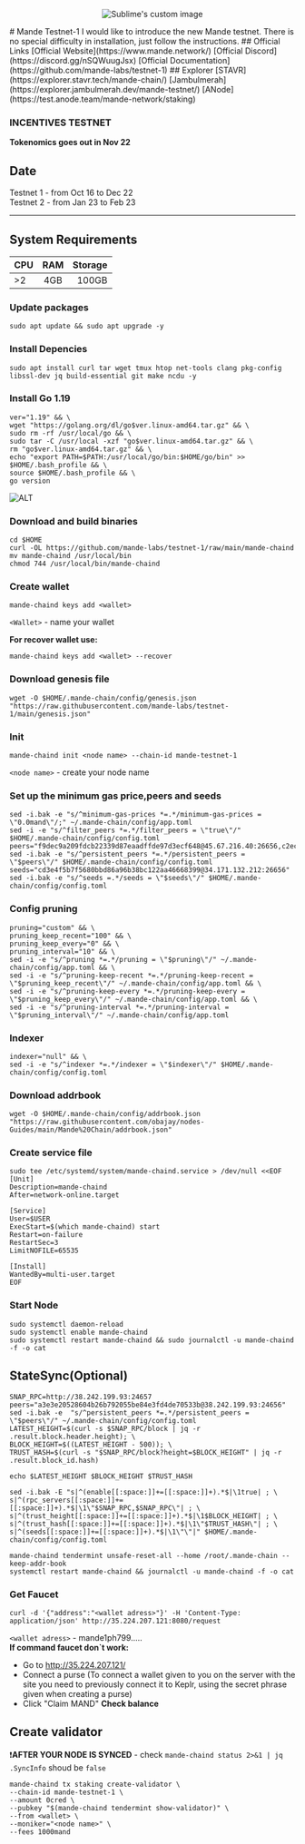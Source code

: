 
<p align="center">
  <img src="https://user-images.githubusercontent.com/34649601/195998836-4f64c191-0a50-4819-a623-a2e9fb84901b.png" alt="Sublime's custom image"/>
</p>
# Mande Testnet-1  
I would like to introduce the new Mande testnet.  
There is no special difficulty in installation, just follow the instructions.
## Official Links
[Official Website](https://www.mande.network/)  
[Official Discord](https://discord.gg/nSQWuugJsx)  
[Official Documentation](https://github.com/mande-labs/testnet-1)
## Explorer
[STAVR](https://explorer.stavr.tech/mande-chain/)  
[Jambulmerah](https://explorer.jambulmerah.dev/mande-testnet/)
[ANode](https://test.anode.team/mande-network/staking)

### **INCENTIVES TESTNET**  
**Tokenomics goes out in Nov 22**
  
## Date
Testnet 1 - from Oct 16 to Dec 22  
Testnet 2 - from Jan 23 to Feb 23
____  

## System Requirements
| CPU | RAM | Storage |
|----------------|:---------:|----------------:|
| >2 | 4GB | 100GB |  

### Update packages
    sudo apt update && sudo apt upgrade -y
### Install Depencies  
    sudo apt install curl tar wget tmux htop net-tools clang pkg-config libssl-dev jq build-essential git make ncdu -y
### Install Go 1.19
    ver="1.19" && \
    wget "https://golang.org/dl/go$ver.linux-amd64.tar.gz" && \
    sudo rm -rf /usr/local/go && \
    sudo tar -C /usr/local -xzf "go$ver.linux-amd64.tar.gz" && \
    rm "go$ver.linux-amd64.tar.gz" && \
    echo "export PATH=$PATH:/usr/local/go/bin:$HOME/go/bin" >> $HOME/.bash_profile && \
    source $HOME/.bash_profile && \
    go version
![ALT](https://i2.paste.pics/17a9c44f092d8d725a384607fe5cfb80.png?trs=ed29bbf933f7d3206afcaa9d34f4211ff1141fa2219bfd931035df703c92ee7a)
### Download and build binaries
    cd $HOME
    curl -OL https://github.com/mande-labs/testnet-1/raw/main/mande-chaind
    mv mande-chaind /usr/local/bin
    chmod 744 /usr/local/bin/mande-chaind  
### Create wallet
    mande-chaind keys add <wallet>
`<Wallet>` - name your wallet  

**For recover wallet use:**  

    mande-chaind keys add <wallet> --recover
### Download genesis file
    wget -O $HOME/.mande-chain/config/genesis.json "https://raw.githubusercontent.com/mande-labs/testnet-1/main/genesis.json"
### Init
    mande-chaind init <node name> --chain-id mande-testnet-1
`<node name>` - create your node name
### Set up the minimum gas price,peers and seeds
    sed -i.bak -e "s/^minimum-gas-prices *=.*/minimum-gas-prices = \"0.0mand\"/;" ~/.mande-chain/config/app.toml
    sed -i -e "s/^filter_peers *=.*/filter_peers = \"true\"/" $HOME/.mande-chain/config/config.toml
    peers="f9dec9a209fdcb22339d87eaadffde97d3ecf648@45.67.216.40:26656,c2ec4f71950d1d4e6233ed450b09f08d15ffbe98@195.201.165.123:10086,4fbbf09c5561c4a9692e368a672b99180b3f70ee@185.182.184.200:46656,156eb9c408b5274c14e7139fa14b3210de359848@5.161.113.160:26656,074a8eaf817da9df97c5becf367baaf2f3e1917f@135.125.163.63:26666,19a7467dc9aa99b3cdc8ee82492a57c4ffa46fc3@5.161.98.239:26656,2365cf1278df6bdf26b314d4f9c4e4108734b51d@144.126.156.253:26656,a3e3e20528604b26b792055be84e3fd4de70533b@38.242.199.93:24656"
    sed -i.bak -e "s/^persistent_peers *=.*/persistent_peers = \"$peers\"/" $HOME/.mande-chain/config/config.toml
    seeds="cd3e4f5b7f5680bbd86a96b38bc122aa46668399@34.171.132.212:26656"
    sed -i.bak -e "s/^seeds =.*/seeds = \"$seeds\"/" $HOME/.mande-chain/config/config.toml
### Config pruning
    pruning="custom" && \
    pruning_keep_recent="100" && \
    pruning_keep_every="0" && \
    pruning_interval="10" && \
    sed -i -e "s/^pruning *=.*/pruning = \"$pruning\"/" ~/.mande-chain/config/app.toml && \
    sed -i -e "s/^pruning-keep-recent *=.*/pruning-keep-recent = \"$pruning_keep_recent\"/" ~/.mande-chain/config/app.toml && \
    sed -i -e "s/^pruning-keep-every *=.*/pruning-keep-every = \"$pruning_keep_every\"/" ~/.mande-chain/config/app.toml && \
    sed -i -e "s/^pruning-interval *=.*/pruning-interval = \"$pruning_interval\"/" ~/.mande-chain/config/app.toml
### Indexer
    indexer="null" && \
    sed -i -e "s/^indexer *=.*/indexer = \"$indexer\"/" $HOME/.mande-chain/config/config.toml
### Download addrbook
    wget -O $HOME/.mande-chain/config/addrbook.json "https://raw.githubusercontent.com/obajay/nodes-Guides/main/Mande%20Chain/addrbook.json"
### Create service file
    sudo tee /etc/systemd/system/mande-chaind.service > /dev/null <<EOF
    [Unit]
    Description=mande-chaind
    After=network-online.target

    [Service]
    User=$USER
    ExecStart=$(which mande-chaind) start
    Restart=on-failure
    RestartSec=3
    LimitNOFILE=65535

    [Install]
    WantedBy=multi-user.target
    EOF
### Start Node
    sudo systemctl daemon-reload
    sudo systemctl enable mande-chaind
    sudo systemctl restart mande-chaind && sudo journalctl -u mande-chaind -f -o cat
## StateSync(Optional)
    SNAP_RPC=http://38.242.199.93:24657
    peers="a3e3e20528604b26b792055be84e3fd4de70533b@38.242.199.93:24656"
    sed -i.bak -e  "s/^persistent_peers *=.*/persistent_peers = \"$peers\"/" ~/.mande-chain/config/config.toml
    LATEST_HEIGHT=$(curl -s $SNAP_RPC/block | jq -r .result.block.header.height); \
    BLOCK_HEIGHT=$((LATEST_HEIGHT - 500)); \
    TRUST_HASH=$(curl -s "$SNAP_RPC/block?height=$BLOCK_HEIGHT" | jq -r .result.block_id.hash)

    echo $LATEST_HEIGHT $BLOCK_HEIGHT $TRUST_HASH

    sed -i.bak -E "s|^(enable[[:space:]]+=[[:space:]]+).*$|\1true| ; \
    s|^(rpc_servers[[:space:]]+=[[:space:]]+).*$|\1\"$SNAP_RPC,$SNAP_RPC\"| ; \
    s|^(trust_height[[:space:]]+=[[:space:]]+).*$|\1$BLOCK_HEIGHT| ; \
    s|^(trust_hash[[:space:]]+=[[:space:]]+).*$|\1\"$TRUST_HASH\"| ; \
    s|^(seeds[[:space:]]+=[[:space:]]+).*$|\1\"\"|" $HOME/.mande-chain/config/config.toml

    mande-chaind tendermint unsafe-reset-all --home /root/.mande-chain --keep-addr-book
    systemctl restart mande-chaind && journalctl -u mande-chaind -f -o cat
### Get Faucet
    curl -d '{"address":"<wallet adress>"}' -H 'Content-Type: application/json' http://35.224.207.121:8080/request
`<wallet adress>` - mande1ph799.....  
**If command faucet don`t work:**  
- Go to http://35.224.207.121/
- Connect a purse (To connect a wallet given to you on the server with the site you need to previously connect it to Keplr, using the secret phrase given when creating a purse)
- Click "Claim MAND"
**Check balance**
## Create validator
:exclamation:**AFTER YOUR NODE IS SYNCED**  - check `mande-chaind status 2>&1 | jq .SyncInfo` shoud be `false`

    mande-chaind tx staking create-validator \
    --chain-id mande-testnet-1 \
    --amount 0cred \
    --pubkey "$(mande-chaind tendermint show-validator)" \
    --from <wallet> \
    --moniker="<node name>" \
    --fees 1000mand
